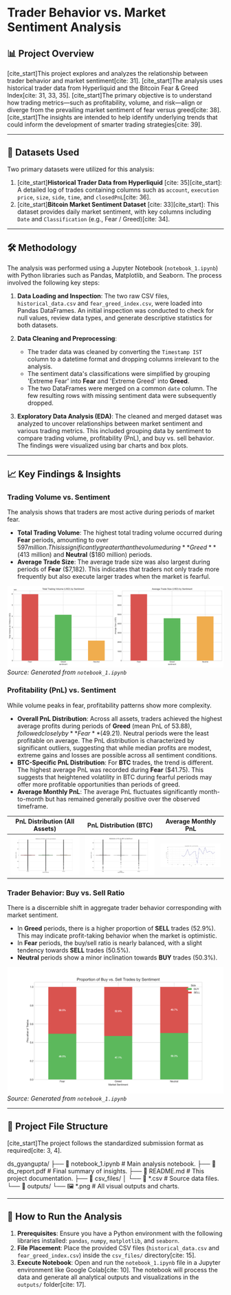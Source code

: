 # Trader Behavior vs. Market Sentiment Analysis

## 📊 Project Overview

[cite_start]This project explores and analyzes the relationship between trader behavior and market sentiment[cite: 31]. [cite_start]The analysis uses historical trader data from Hyperliquid and the Bitcoin Fear & Greed Index[cite: 31, 33, 35]. [cite_start]The primary objective is to understand how trading metrics—such as profitability, volume, and risk—align or diverge from the prevailing market sentiment of fear versus greed[cite: 38]. [cite_start]The insights are intended to help identify underlying trends that could inform the development of smarter trading strategies[cite: 39].

---

## 💾 Datasets Used

Two primary datasets were utilized for this analysis:

1.  [cite_start]**Historical Trader Data from Hyperliquid** [cite: 35][cite_start]: A detailed log of trades containing columns such as `account`, `execution price`, `size`, `side`, `time`, and `closedPnL`[cite: 36].
2.  [cite_start]**Bitcoin Market Sentiment Dataset** [cite: 33][cite_start]: This dataset provides daily market sentiment, with key columns including `Date` and `Classification` (e.g., Fear / Greed)[cite: 34].

---

## 🛠️ Methodology

The analysis was performed using a Jupyter Notebook (`notebook_1.ipynb`) with Python libraries such as Pandas, Matplotlib, and Seaborn. The process involved the following key steps:

1.  **Data Loading and Inspection**: The two raw CSV files, `historical_data.csv` and `fear_greed_index.csv`, were loaded into Pandas DataFrames. An initial inspection was conducted to check for null values, review data types, and generate descriptive statistics for both datasets.

2.  **Data Cleaning and Preprocessing**:
    * The trader data was cleaned by converting the `Timestamp IST` column to a datetime format and dropping columns irrelevant to the analysis.
    * The sentiment data's classifications were simplified by grouping 'Extreme Fear' into **Fear** and 'Extreme Greed' into **Greed**.
    * The two DataFrames were merged on a common `date` column. The few resulting rows with missing sentiment data were subsequently dropped.

3.  **Exploratory Data Analysis (EDA)**: The cleaned and merged dataset was analyzed to uncover relationships between market sentiment and various trading metrics. This included grouping data by sentiment to compare trading volume, profitability (PnL), and buy vs. sell behavior. The findings were visualized using bar charts and box plots.

---

## 📈 Key Findings & Insights

### Trading Volume vs. Sentiment

The analysis shows that traders are most active during periods of market fear.

* **Total Trading Volume**: The highest total trading volume occurred during **Fear** periods, amounting to over $597 million. This is significantly greater than the volume during **Greed** ($413 million) and **Neutral** ($180 million) periods.
* **Average Trade Size**: The average trade size was also largest during periods of **Fear** ($7,182). This indicates that traders not only trade more frequently but also execute larger trades when the market is fearful.

![Total Trading Volume and Average Trade Size by Sentiment](outputs/volume_vs_sentiment.png)
*Source: Generated from `notebook_1.ipynb`*

### Profitability (PnL) vs. Sentiment

While volume peaks in fear, profitability patterns show more complexity.

* **Overall PnL Distribution**: Across all assets, traders achieved the highest average profits during periods of **Greed** (mean PnL of $53.88), followed closely by **Fear** ($49.21). Neutral periods were the least profitable on average. The PnL distribution is characterized by significant outliers, suggesting that while median profits are modest, extreme gains and losses are possible across all sentiment conditions.
* **BTC-Specific PnL Distribution**: For **BTC** trades, the trend is different. The highest average PnL was recorded during **Fear** ($41.75). This suggests that heightened volatility in BTC during fearful periods may offer more profitable opportunities than periods of greed.
* **Average Monthly PnL**: The average PnL fluctuates significantly month-to-month but has remained generally positive over the observed timeframe.

| PnL Distribution (All Assets) | PnL Distribution (BTC) | Average Monthly PnL |
| :---: | :---: | :---: |
| ![Distribution of Profit & Loss (PnL) by Sentiment](outputs/pnl_vs_sentiment.png) | ![Distribution of PnL for BTC by Sentiment](outputs/pnl_vs_sentiment_BTC.png) | ![Average Monthly Profit & Loss (PnL) Over Time](outputs/pnl_over_time.png) |

### Trader Behavior: Buy vs. Sell Ratio

There is a discernible shift in aggregate trader behavior corresponding with market sentiment.

* In **Greed** periods, there is a higher proportion of **SELL** trades (52.9%). This may indicate profit-taking behavior when the market is optimistic.
* In **Fear** periods, the buy/sell ratio is nearly balanced, with a slight tendency towards **SELL** trades (50.5%).
* **Neutral** periods show a minor inclination towards **BUY** trades (50.3%).

![Proportion of Buy vs. Sell Trades by Sentiment](outputs/behavior_proportions.png)
*Source: Generated from `notebook_1.ipynb`*

---

## 📁 Project File Structure

[cite_start]The project follows the standardized submission format as required[cite: 3, 4].

ds_gyangupta/
├── 📓 notebook_1.ipynb       # Main analysis notebook.
├── 📄 ds_report.pdf          # Final summary of insights.
├── 📄 README.md              # This project documentation.
├── 📁 csv_files/
│   └── 📜 *.csv              # Source data files.
└── 📁 outputs/
    └── 🖼️ *.png              # All visual outputs and charts.

---

## 🚀 How to Run the Analysis

1.  **Prerequisites**: Ensure you have a Python environment with the following libraries installed: `pandas`, `numpy`, `matplotlib`, and `seaborn`.
2.  **File Placement**: Place the provided CSV files (`historical_data.csv` and `fear_greed_index.csv`) inside the `csv_files/` directory[cite: 15].
3.  **Execute Notebook**: Open and run the `notebook_1.ipynb` file in a Jupyter environment like Google Colab[cite: 10]. The notebook will process the data and generate all analytical outputs and visualizations in the `outputs/` folder[cite: 17].
